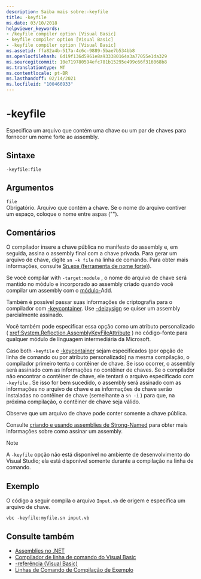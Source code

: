 ```yaml
---
description: Saiba mais sobre:-keyfile
title: -keyfile
ms.date: 03/10/2018
helpviewer_keywords:
- /keyfile compiler option [Visual Basic]
- keyfile compiler option [Visual Basic]
- -keyfile compiler option [Visual Basic]
ms.assetid: ffa82a4b-517a-4c6c-9889-5bae7b534bb8
ms.openlocfilehash: 6d19f136d5961e8a933380164a3a77055e1da329
ms.sourcegitcommit: 10e719780594efc781b15295e499c66f316068b8
ms.translationtype: MT
ms.contentlocale: pt-BR
ms.lasthandoff: 02/14/2021
ms.locfileid: "100466933"
---
```

# <a name="-keyfile"></a>-keyfile

Especifica um arquivo que contém uma chave ou um par de chaves para fornecer um nome forte ao assembly.  
  
## <a name="syntax"></a>Sintaxe  
  
```console
-keyfile:file  
```  
  
## <a name="arguments"></a>Argumentos  

 `file`  
 Obrigatório. Arquivo que contém a chave. Se o nome do arquivo contiver um espaço, coloque o nome entre aspas ("").  
  
## <a name="remarks"></a>Comentários  

 O compilador insere a chave pública no manifesto do assembly e, em seguida, assina o assembly final com a chave privada. Para gerar um arquivo de chave, digite `sn -k file` na linha de comando. Para obter mais informações, consulte [Sn.exe (ferramenta de nome forte)](../../../framework/tools/sn-exe-strong-name-tool.md)).  
  
 Se você compilar with `-target:module` , o nome do arquivo de chave será mantido no módulo e incorporado ao assembly criado quando você compilar um assembly com o [módulo-](addmodule.md)Add.  
  
 Também é possível passar suas informações de criptografia para o compilador com [-keycontainer](keycontainer.md). Use [-delaysign](delaysign.md) se quiser um assembly parcialmente assinado.  
  
 Você também pode especificar essa opção como um atributo personalizado ( <xref:System.Reflection.AssemblyKeyFileAttribute> ) no código-fonte para qualquer módulo de linguagem intermediária da Microsoft.  
  
 Caso both `-keyfile` e [-keycontainer](keycontainer.md) sejam especificados (por opção de linha de comando ou por atributo personalizado) na mesma compilação, o compilador primeiro tenta o contêiner de chave. Se isso ocorrer, o assembly será assinado com as informações no contêiner de chaves. Se o compilador não encontrar o contêiner de chave, ele tentará o arquivo especificado com `-keyfile` . Se isso for bem sucedido, o assembly será assinado com as informações no arquivo de chave e as informações de chave serão instaladas no contêiner de chave (semelhante a `sn -i` ) para que, na próxima compilação, o contêiner de chave seja válido.  
  
 Observe que um arquivo de chave pode conter somente a chave pública.  
  
 Consulte [criando e usando assemblies de Strong-Named](../../../standard/assembly/create-use-strong-named.md) para obter mais informações sobre como assinar um assembly.  
  
> [!NOTE]
> A `-keyfile` opção não está disponível no ambiente de desenvolvimento do Visual Studio; ela está disponível somente durante a compilação na linha de comando.

## <a name="example"></a>Exemplo

O código a seguir compila o arquivo `Input.vb` de origem e especifica um arquivo de chave.

```console
vbc -keyfile:myfile.sn input.vb
```

## <a name="see-also"></a>Consulte também

- [Assemblies no .NET](../../../standard/assembly/index.md)
- [Compilador de linha de comando do Visual Basic](index.md)
- [-referência (Visual Basic)](reference.md)
- [Linhas de Comando de Compilação de Exemplo](sample-compilation-command-lines.md)
